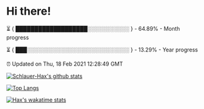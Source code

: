 # Hi there!

⏳ { ███████████████████░░░░░░░░░░░ } - 64.89% - Month progress

⏳ { ███░░░░░░░░░░░░░░░░░░░░░░░░░░░ } - 13.29% - Year progress

⏰ Updated on Thu, 18 Feb 2021 12:28:49 GMT


[![Schlauer-Hax's github stats](https://github-readme-stats.vercel.app/api?username=Schlauer-Hax&show_icons=true&theme=dark&count_private=true)](https://github.com/Schlauer-Hax)


[![Top Langs](https://github-readme-stats.vercel.app/api/top-langs/?username=Schlauer-Hax&layout=compact&theme=dark)](https://github.com/Schlauer-Hax?tab=repositories)


[![Hax's wakatime stats](https://github-readme-stats.vercel.app/api/wakatime?username=Hax&theme=dark)](https://wakatime.com/@Hax)

